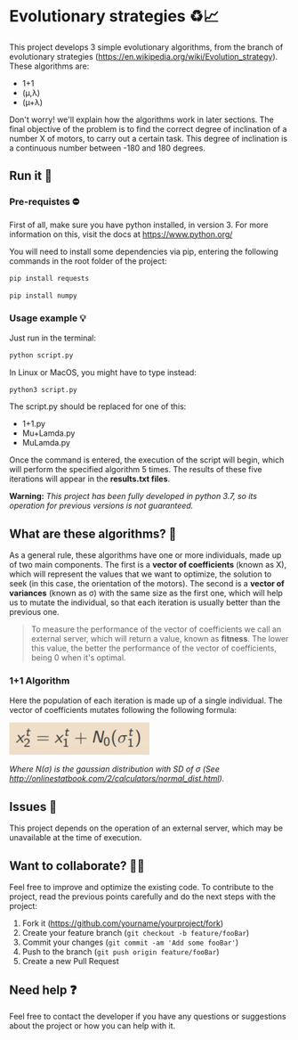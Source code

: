 # Evolutionary strategies ♻️📈

This project develops 3 simple evolutionary algorithms, from the branch of evolutionary strategies (https://en.wikipedia.org/wiki/Evolution_strategy). These algorithms are:

-   1+1
-   (µ,λ)
-   (µ+λ)

Don't worry! we'll explain how the algorithms work in later sections. The final objective of the problem is to find the correct degree of inclination of a number X of motors, to carry out a certain task. This degree of inclination is a continuous number between -180 and 180 degrees.

## Run it 🚀

### Pre-requistes ⛔

First of all, make sure you have python installed, in version 3. For more information on this, visit the docs at https://www.python.org/

You will need to install some dependencies via pip, entering the following commands in the root folder of the project:

```sh
pip install requests
```

```sh
pip install numpy
```

### Usage example 💡

Just run in the terminal:

```sh
python script.py
```

In Linux or MacOS, you might have to type instead:

```sh
python3 script.py
```

The script.py should be replaced for one of this:

-   1+1.py
-   Mu+Lamda.py
-   MuLamda.py

Once the command is entered, the execution of the script will begin, which will perform the specified algorithm 5 times. The results of these five iterations will appear in the **results.txt files**.

**Warning:** _This project has been fully developed in python 3.7, so its operation for previous versions is not guaranteed._

## What are these algorithms? 🧠

As a general rule, these algorithms have one or more individuals, made up of two main components. The first is a **vector of coefficients** (known as X), which will represent the values ​​that we want to optimize, the solution to seek (in this case, the orientation of the motors). The second is a **vector of variances** (known as σ) with the same size as the first one, which will help us to mutate the individual, so that each iteration is usually better than the previous one.

> To measure the performance of the vector of coefficients we call an external server, which will return a value, known as **fitness**. The lower this value, the better the performance of the vector of coefficients, being 0 when it's optimal.

### 1+1 Algorithm

Here the population of each iteration is made up of a single individual. The vector of coefficients mutates following the following formula:

<img src="/screenshots/sc1.PNG" alt="Screenshot 1" width="50%" height="50%" />

_Where N(σ) is the gaussian distribution with SD of σ (See http://onlinestatbook.com/2/calculators/normal_dist.html)._

## Issues 🤕

This project depends on the operation of an external server, which may be unavailable at the time of execution.

## Want to collaborate? 🙋🏻

Feel free to improve and optimize the existing code. To contribute to the project, read the previous points carefully and do the next steps with the project:

1. Fork it (<https://github.com/yourname/yourproject/fork>)
2. Create your feature branch (`git checkout -b feature/fooBar`)
3. Commit your changes (`git commit -am 'Add some fooBar'`)
4. Push to the branch (`git push origin feature/fooBar`)
5. Create a new Pull Request

## Need help ❓

Feel free to contact the developer if you have any questions or suggestions about the project or how you can help with it.
